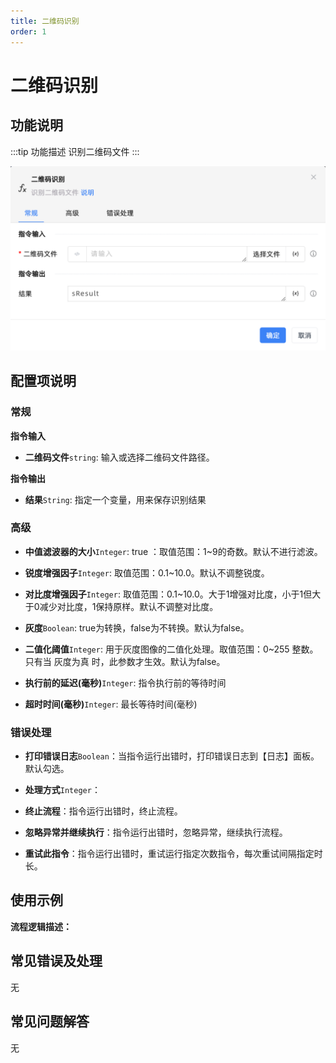 ```yaml
---
title: 二维码识别
order: 1
---
```


# 二维码识别

## 功能说明

:::tip 功能描述
识别二维码文件
:::

![二维码识别](../../../assets/二维码识别_command.png)

## 配置项说明

### 常规

**指令输入**

- **二维码文件**`string`: 输入或选择二维码文件路径。


**指令输出**

- **结果**`String`: 指定一个变量，用来保存识别结果

### 高级

- **中值滤波器的大小**`Integer`: true ：取值范围：1~9的奇数。默认不进行滤波。

- **锐度增强因子**`Integer`: 取值范围：0.1~10.0。默认不调整锐度。

- **对比度增强因子**`Integer`: 取值范围：0.1~10.0。大于1增强对比度，小于1但大于0减少对比度，1保持原样。默认不调整对比度。

- **灰度**`Boolean`: true为转换，false为不转换。默认为false。

- **二值化阈值**`Integer`: 用于灰度图像的二值化处理。取值范围：0~255 整数。只有当 灰度为真 时，此参数才生效。默认为false。

- **执行前的延迟(毫秒)**`Integer`: 指令执行前的等待时间

- **超时时间(毫秒)**`Integer`: 最长等待时间(毫秒)

### 错误处理

- **打印错误日志**`Boolean`：当指令运行出错时，打印错误日志到【日志】面板。默认勾选。

- **处理方式**`Integer`：

 - **终止流程**：指令运行出错时，终止流程。

 - **忽略异常并继续执行**：指令运行出错时，忽略异常，继续执行流程。

 - **重试此指令**：指令运行出错时，重试运行指定次数指令，每次重试间隔指定时长。

## 使用示例

**流程逻辑描述：** 

## 常见错误及处理

无

## 常见问题解答

无

